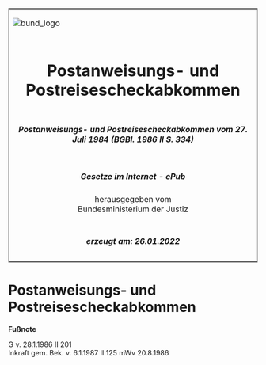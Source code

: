 <span id="DECKBLATT.html"></span>

<table border="0" frame="border" width="100%">

<tr valign="top">

<td align="left">

![bund\_logo](BfJ_2021_Web_de_de.gif)

</td>

<td align="right">

 

</td>

</tr>

<tr align="center" valign="middle">

<td colspan="2">

# Postanweisungs- und Postreisescheckabkommen

</td>

</tr>

<tr align="center" valign="middle">

<td colspan="2">

##### Postanweisungs- und Postreisescheckabkommen vom 27. Juli 1984 (BGBl. 1986 II S. 334)

</td>

</tr>

<tr align="center" valign="middle">

<td colspan="2">

  
  

##### Gesetze im Internet - ePub  
  
herausgegeben vom  
Bundesministerium der Justiz

</td>

</tr>

<tr align="center" valign="bottom">

<td colspan="2">

  
  

##### erzeugt am: 26.01.2022

</td>

</tr>

</table>

<span id="BJNR203340986.html"></span>

# Postanweisungs- und Postreisescheckabkommen

<div>

  
**Fußnote**

<div class="jnhtml">

<div>

<div class="jurAbsatz">

G v. 28.1.1986 II 201  
Inkraft gem. Bek. v. 6.1.1987 II 125 mWv 20.8.1986

</div>

</div>

</div>

</div>
